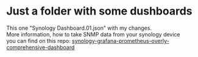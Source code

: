 # Just a folder with some dushboards

This one "Synology Dashboard.01.json"  with my changes.  
More information, how to take SNMP data from your synology device  
you can find on this repo: [synology-grafana-prometheus-overly-comprehensive-dashboard](https://github.com/wozniakpawel/synology-grafana-prometheus-overly-comprehensive-dashboard)
